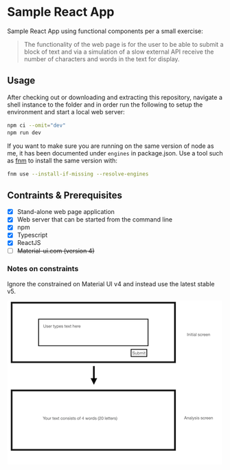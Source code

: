 # Sample React App

Sample React App using functional components per a small exercise:

> The functionality of the web page is for the user to be able to submit a
> block of text and via a simulation of a slow external API receive the
> number of characters and words in the text for display.

## Usage

After checking out or downloading and extracting this repository, navigate a
shell instance to the folder and in order run the following to setup the
environment and start a local web server:

```sh
npm ci --omit="dev"
npm run dev
```

If you want to make sure you are running on the same version of node as me, it
has been documented under `engines` in package.json. Use a tool such as [fnm][]
to install the same version with:

```sh
fnm use --install-if-missing --resolve-engines
```

## Contraints & Prerequisites

- [x] Stand-alone web page application
- [x] Web server that can be started from the command line
- [x] npm
- [x] Typescript
- [x] ReactJS
- [ ] ~~Material-ui.com (version 4)~~

### Notes on constraints

Ignore the constrained on Material UI v4 and instead use the latest stable v5.

![Wireframe sketch of the site showing a box titled initial screen above a box titled analysis screen.](Wireframes/Wireframes.001.png)

[fnm]: https://github.com/Schniz/fnm
